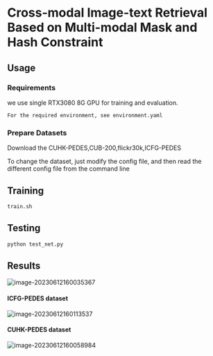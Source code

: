 # Cross-modal Image-text Retrieval Based on Multi-modal Mask and Hash Constraint

## Usage
### Requirements
we use single RTX3080 8G GPU for training and evaluation. 
```
For the required environment, see environment.yaml
```

### Prepare Datasets
Download the CUHK-PEDES,CUB-200,flickr30k,ICFG-PEDES

To change the dataset, just modify the config file, and then read the different config file from the command line


## Training

```python
train.sh
```

## Testing

```python
python test_net.py 
```

## Results
![image-20230612160035367](C:\Users\10211\AppData\Roaming\Typora\typora-user-images\image-20230612160035367.png)

#### ICFG-PEDES dataset

![image-20230612160113537](C:\Users\10211\AppData\Roaming\Typora\typora-user-images\image-20230612160113537.png)

#### CUHK-PEDES dataset

![image-20230612160058984](C:\Users\10211\AppData\Roaming\Typora\typora-user-images\image-20230612160058984.png)



